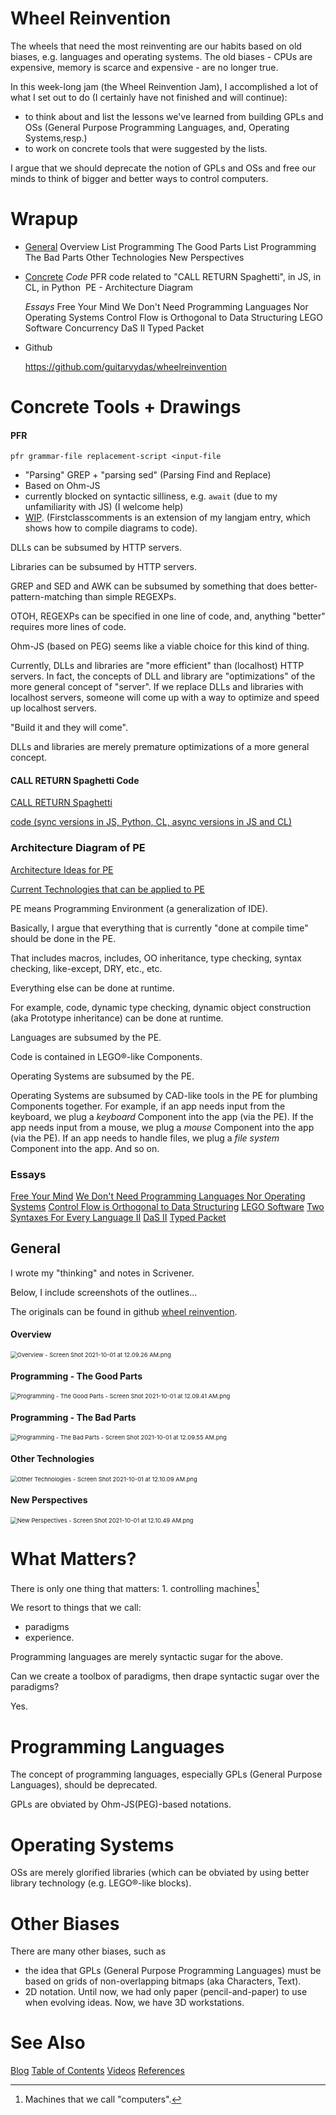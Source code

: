 # Wheel Reinvention

The wheels that need the most reinventing are our habits based on old biases, e.g. languages and operating systems.  The old biases - CPUs are expensive, memory is scarce and expensive - are no longer true. 

In this week-long jam (the Wheel Reinvention Jam), I accomplished a lot of what I set out to do (I certainly have not finished and will continue):
- to think about and list the lessons we've learned from building GPLs and OSs (General Purpose Programming Languages, and, Operating Systems,resp.)
- to work on concrete tools that were suggested by the lists.

I argue that we should deprecate the notion of GPLs and OSs and free our minds to think of bigger and better ways to control computers.

# Wrapup
- <u>General</u>
    Overview
	List Programming The Good Parts
    List Programming The Bad Parts
	Other Technologies
	New Perspectives
	
- <u>Concrete</u>
    *Code*
         PFR
    	 code related to "CALL RETURN Spaghetti", in JS, in CL, in Python
    ​     PE - Architecture Diagram

    *Essays*
        Free Your Mind
        We Don't Need Programming Languages Nor Operating Systems
        Control Flow is Orthogonal to Data Structuring
        LEGO Software
		Concurrency
        DaS II
        Typed Packet

- Github

    https://github.com/guitarvydas/wheelreinvention

# Concrete Tools + Drawings

#### PFR

`pfr grammar-file replacement-script <input-file`

- "Parsing" GREP + "parsing sed" (Parsing Find and Replace)
- Based on Ohm-JS
- currently blocked on syntactic silliness, e.g. `await` (due to my unfamiliarity with JS) (I welcome help)
- [WIP](https://github.com/guitarvydas/firstclasscomments).  (Firstclasscomments is an extension of my langjam entry, which shows how to compile diagrams to code).

DLLs can be subsumed by HTTP servers.

Libraries can be subsumed by HTTP servers.

GREP and SED and AWK can be subsumed by something that does better-pattern-matching than simple REGEXPs.  

OTOH, REGEXPs can be specified in one line of code, and, anything "better" requires more lines of code.  

Ohm-JS (based on PEG) seems like a viable choice for this kind of thing.

Currently, DLLs and libraries are "more efficient" than (localhost) HTTP servers.  In fact, the concepts of DLL and library are "optimizations" of the more general concept of "server".  If we replace DLLs and libraries with localhost servers, someone will come up with a way to optimize and speed up localhost servers. 

"Build it and they will come".  

DLLs and libraries are merely premature optimizations of a more general concept.

#### CALL RETURN Spaghetti Code

[CALL RETURN Spaghetti](https://guitarvydas.github.io/2020/12/09/CALL-RETURN-Spaghetti.html)

[code (sync versions in JS, Python, CL, async versions in JS and CL)](https://github.com/guitarvydas/callreturnspaghetti)

### Architecture Diagram of PE

[Architecture Ideas for PE](https://github.com/guitarvydas/wheelreinvention/blob/master/PE-Programming-Enironment-Sketch-Page-1.png)

[Current Technologies that can be applied to PE](https://github.com/guitarvydas/wheelreinvention/blob/master/PE-technologies.png)

PE means Programming Environment (a generalization of IDE).

Basically, I argue that everything that is currently "done at compile time" should be done in the PE. 

That includes macros, includes, OO inheritance, type checking, syntax checking, like-except, DRY, etc., etc.

Everything else can be done at runtime. 

For example, code, dynamic type checking, dynamic object construction (aka Prototype inheritance) can be done at runtime.

Languages are subsumed by the PE.

Code is contained in LEGO®-like Components.

Operating Systems are subsumed by the PE.

Operating Systems are subsumed by CAD-like tools in the PE for plumbing Components together.  For example, if an app needs input from the keyboard, we plug a *keyboard* Component into the app (via the PE).  If the app needs input from a mouse, we plug a *mouse* Component into the app (via the PE).  If an app needs to handle files, we plug a *file system* Component into the app. And so on.

### Essays
[Free Your Mind](https://guitarvydas.github.io/2021/10/02/Free-Your-Mind.html)
[We Don't Need Programming Languages Nor Operating Systems](https://guitarvydas.github.io/2021/09/29/Programming-Languages-and-OSs-Not-Needed.html)
[Control Flow is Orthogonal to Data Structuring](https://guitarvydas.github.io/2021/10/01/Control-Flow-is-Orthogonal-to-Data-Structuring.html)
[LEGO Software](https://guitarvydas.github.io/2021/10/02/LEGO-Software.html)
[Two Syntaxes For Every Language II](https://guitarvydas.github.io/2021/10/02/Two-Syntaxes-For-Every-Language-II.html)
[DaS II](https://guitarvydas.github.io/2021/10/02/DaS-II.html)
[Typed Packet](https://guitarvydas.github.io/2021/10/03/Typed-Packet.html)

## General

I wrote my "thinking" and notes in Scrivener.

Below, I include screenshots of the outlines...

The originals can be found in github [wheel reinvention](https://github.com/guitarvydas/wheelreinvention).

#### Overview

<img src="https://github.com/guitarvydas/wheelreinvention/blob/master/Overview%20-%20Screen%20Shot%202021-10-01%20at%2012.09.26%20AM.png?raw=true" alt="Overview - Screen Shot 2021-10-01 at 12.09.26 AM.png" style="zoom:67%;" />

#### Programming - The Good Parts

<img src="https://github.com/guitarvydas/wheelreinvention/blob/master/Programming%20-%20The%20Good%20Parts%20-%20Screen%20Shot%202021-10-01%20at%2012.09.41%20AM.png?raw=true" alt="Programming - The Good Parts - Screen Shot 2021-10-01 at 12.09.41 AM.png" style="zoom:67%;" />

#### Programming - The Bad Parts

<img src="https://github.com/guitarvydas/wheelreinvention/blob/master/Programming%20-%20The%20Bad%20Parts%20-%20Screen%20Shot%202021-10-01%20at%2012.09.55%20AM.png?raw=true" alt="Programming - The Bad Parts - Screen Shot 2021-10-01 at 12.09.55 AM.png" style="zoom:67%;" />

#### Other Technologies

<img src="https://github.com/guitarvydas/wheelreinvention/blob/master/Other%20Technologies%20-%20Screen%20Shot%202021-10-01%20at%2012.10.09%20AM.png?raw=true" alt="Other Technologies - Screen Shot 2021-10-01 at 12.10.09 AM.png" style="zoom:67%;" />

#### New Perspectives

<img src="https://github.com/guitarvydas/wheelreinvention/blob/master/New%20Perspectives%20-%20Screen%20Shot%202021-10-01%20at%2012.10.49%20AM.png?raw=true" alt="New Perspectives - Screen Shot 2021-10-01 at 12.10.49 AM.png" style="zoom:67%;" />



# What Matters?

There is only one thing that matters:
	1.	controlling machines[^1]

We resort to things that we call:
- paradigms
- experience.

Programming languages are merely syntactic sugar for the above.

Can we create a toolbox of paradigms, then drape syntactic sugar over the paradigms?

Yes.

[^1]: Machines that we call "computers".

# Programming Languages

The concept of programming languages, especially GPLs (General Purpose Languages), should be deprecated.

GPLs are obviated by Ohm-JS(PEG)-based notations.

# Operating Systems

OSs are merely glorified libraries (which can be obviated by using better library technology (e.g. LEGO®-like blocks). 

# Other Biases

There are many other biases, such as 

- the idea that GPLs (General Purpose Programming Languages) must be based on grids of non-overlapping bitmaps (aka Characters, Text).
- 2D notation.
    Until now, we had only paper (pencil-and-paper) to use when evolving ideas.
    Now, we have 3D workstations.

# See Also

[Blog](https://guitarvydas.github.io)
[Table of Contents](https://guitarvydas.github.io/2021/09/21/Table-of-Contents-Sept-17-2021.html)
[Videos](https://www.youtube.com/channel/UC2bdO9l84VWGlRdeNy5)
[References](https://guitarvydas.github.io/2021/01/14/References.html)

<script src="https://utteranc.es/client.js" 
        repo="guitarvydas/guitarvydas.github.io" 
        issue-term="pathname" 
        theme="github-light" 
        crossorigin="anonymous" 
        async> 
</script> 
